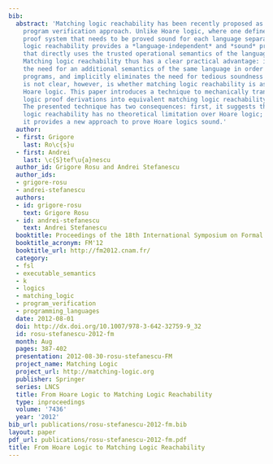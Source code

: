 ```yaml
---
bib:
  abstract: 'Matching logic reachability has been recently proposed as an alternative
    program verification approach. Unlike Hoare logic, where one defines a language-specific
    proof system that needs to be proved sound for each language separately, matching
    logic reachability provides a *language-independent* and *sound* proof system
    that directly uses the trusted operational semantics of the language as axioms.
    Matching logic reachability thus has a clear practical advantage: it eliminates
    the need for an additional semantics of the same language in order to reason about
    programs, and implicitly eliminates the need for tedious soundness proofs. What
    is not clear, however, is whether matching logic reachability is as powerful as
    Hoare logic. This paper introduces a technique to mechanically translate Hoare
    logic proof derivations into equivalent matching logic reachability proof derivations.
    The presented technique has two consequences: first, it suggests that matching
    logic reachability has no theoretical limitation over Hoare logic; and second,
    it provides a new approach to prove Hoare logics sound.'
  author:
  - first: Grigore
    last: Ro\c{s}u
  - first: Andrei
    last: \c{S}tef\u{a}nescu
  author_id: Grigore Rosu and Andrei Stefanescu
  author_ids:
  - grigore-rosu
  - andrei-stefanescu
  authors:
  - id: grigore-rosu
    text: Grigore Rosu
  - id: andrei-stefanescu
    text: Andrei Stefanescu
  booktitle: Proceedings of the 18th International Symposium on Formal Methods (FM'12)
  booktitle_acronym: FM'12
  booktitle_url: http://fm2012.cnam.fr/
  category:
  - fsl
  - executable_semantics
  - k
  - logics
  - matching_logic
  - program_verification
  - programming_languages
  date: 2012-08-01
  doi: http://dx.doi.org/10.1007/978-3-642-32759-9_32
  id: rosu-stefanescu-2012-fm
  month: Aug
  pages: 387-402
  presentation: 2012-08-30-rosu-stefanescu-FM
  project_name: Matching Logic
  project_url: http://matching-logic.org
  publisher: Springer
  series: LNCS
  title: From Hoare Logic to Matching Logic Reachability
  type: inproceedings
  volume: '7436'
  year: '2012'
bib_url: publications/rosu-stefanescu-2012-fm.bib
layout: paper
pdf_url: publications/rosu-stefanescu-2012-fm.pdf
title: From Hoare Logic to Matching Logic Reachability
---
```

